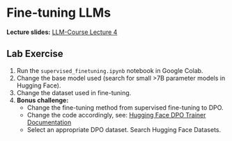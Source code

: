 # Fine-tuning LLMs

**Lecture slides:** [LLM-Course Lecture 4](https://github.com/Helsinki-NLP/LLM-course-2024/blob/main/week-2/week-4/LLM-Course%20Lecture%204.pdf) 

## Lab Exercise

1. Run the `supervised_finetuning.ipynb` notebook in Google Colab.
2. Change the base model used (search for small >7B parameter models in Hugging Face).
3. Change the dataset used in fine-tuning.
4. **Bonus challenge:**
   * Change the fine-tuning method from supervised fine-tuning to DPO.
   * Change the code accordingly, see: [Hugging Face DPO Trainer Documentation](https://huggingface.co/docs/trl/en/dpo_trainer)
   * Select an appropriate DPO dataset. Search Hugging Face Datasets.